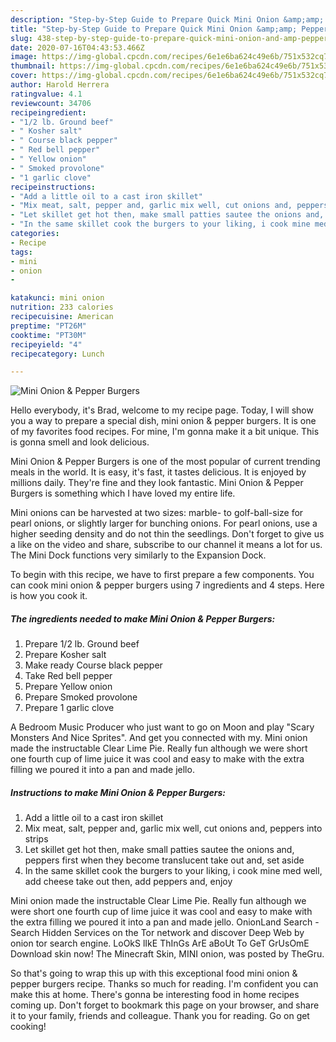 ```yaml
---
description: "Step-by-Step Guide to Prepare Quick Mini Onion &amp;amp; Pepper Burgers"
title: "Step-by-Step Guide to Prepare Quick Mini Onion &amp;amp; Pepper Burgers"
slug: 438-step-by-step-guide-to-prepare-quick-mini-onion-and-amp-pepper-burgers
date: 2020-07-16T04:43:53.466Z
image: https://img-global.cpcdn.com/recipes/6e1e6ba624c49e6b/751x532cq70/mini-onion-pepper-burgers-recipe-main-photo.jpg
thumbnail: https://img-global.cpcdn.com/recipes/6e1e6ba624c49e6b/751x532cq70/mini-onion-pepper-burgers-recipe-main-photo.jpg
cover: https://img-global.cpcdn.com/recipes/6e1e6ba624c49e6b/751x532cq70/mini-onion-pepper-burgers-recipe-main-photo.jpg
author: Harold Herrera
ratingvalue: 4.1
reviewcount: 34706
recipeingredient:
- "1/2 lb. Ground beef"
- " Kosher salt"
- " Course black pepper"
- " Red bell pepper"
- " Yellow onion"
- " Smoked provolone"
- "1 garlic clove"
recipeinstructions:
- "Add a little oil to a cast iron skillet"
- "Mix meat, salt, pepper and, garlic mix well, cut onions and, peppers into strips"
- "Let skillet get hot then, make small patties sautee the onions and, peppers first when they become translucent take out and, set aside"
- "In the same skillet cook the burgers to your liking, i cook mine med well, add cheese take out then, add peppers and, enjoy"
categories:
- Recipe
tags:
- mini
- onion
- 

katakunci: mini onion  
nutrition: 233 calories
recipecuisine: American
preptime: "PT26M"
cooktime: "PT30M"
recipeyield: "4"
recipecategory: Lunch

---
```



![Mini Onion &amp; Pepper Burgers](https://img-global.cpcdn.com/recipes/6e1e6ba624c49e6b/751x532cq70/mini-onion-pepper-burgers-recipe-main-photo.jpg)

Hello everybody, it's Brad, welcome to my recipe page. Today, I will show you a way to prepare a special dish, mini onion &amp; pepper burgers. It is one of my favorites food recipes. For mine, I'm gonna make it a bit unique. This is gonna smell and look delicious.

Mini Onion &amp; Pepper Burgers is one of the most popular of current trending meals in the world. It is easy, it's fast, it tastes delicious. It is enjoyed by millions daily. They're fine and they look fantastic. Mini Onion &amp; Pepper Burgers is something which I have loved my entire life.

Mini onions can be harvested at two sizes: marble- to golf-ball-size for pearl onions, or slightly larger for bunching onions. For pearl onions, use a higher seeding density and do not thin the seedlings. Don&#39;t forget to give us a like on the video and share, subscribe to our channel it means a lot for us. The Mini Dock functions very similarly to the Expansion Dock.


To begin with this recipe, we have to first prepare a few components. You can cook mini onion &amp; pepper burgers using 7 ingredients and 4 steps. Here is how you cook it.

<!--inarticleads1-->

##### The ingredients needed to make Mini Onion &amp; Pepper Burgers:

1. Prepare 1/2 lb. Ground beef
1. Prepare  Kosher salt
1. Make ready  Course black pepper
1. Take  Red bell pepper
1. Prepare  Yellow onion
1. Prepare  Smoked provolone
1. Prepare 1 garlic clove


A Bedroom Music Producer who just want to go on Moon and play &#34;Scary Monsters And Nice Sprites&#34;. And get you connected with my. Mini onion made the instructable Clear Lime Pie. Really fun although we were short one fourth cup of lime juice it was cool and easy to make with the extra filling we poured it into a pan and made jello. 

<!--inarticleads2-->

##### Instructions to make Mini Onion &amp; Pepper Burgers:

1. Add a little oil to a cast iron skillet
1. Mix meat, salt, pepper and, garlic mix well, cut onions and, peppers into strips
1. Let skillet get hot then, make small patties sautee the onions and, peppers first when they become translucent take out and, set aside
1. In the same skillet cook the burgers to your liking, i cook mine med well, add cheese take out then, add peppers and, enjoy


Mini onion made the instructable Clear Lime Pie. Really fun although we were short one fourth cup of lime juice it was cool and easy to make with the extra filling we poured it into a pan and made jello. OnionLand Search - Search Hidden Services on the Tor network and discover Deep Web by onion tor search engine. LoOkS lIkE ThInGs ArE aBoUt To GeT GrUsOmE Download skin now! The Minecraft Skin, MINI onion, was posted by TheGru. 

So that's going to wrap this up with this exceptional food mini onion &amp; pepper burgers recipe. Thanks so much for reading. I'm confident you can make this at home. There's gonna be interesting food in home recipes coming up. Don't forget to bookmark this page on your browser, and share it to your family, friends and colleague. Thank you for reading. Go on get cooking!
